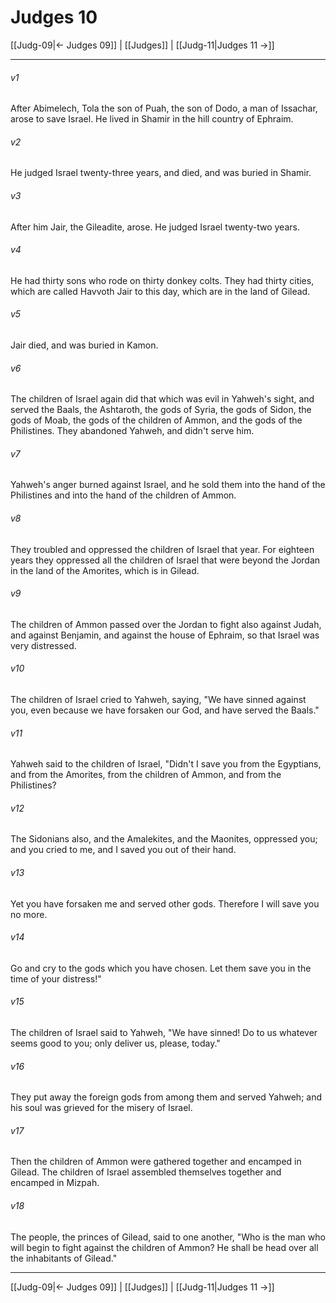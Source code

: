 # Judges 10

[[Judg-09|← Judges 09]] | [[Judges]] | [[Judg-11|Judges 11 →]]
***



###### v1 
After Abimelech, Tola the son of Puah, the son of Dodo, a man of Issachar, arose to save Israel. He lived in Shamir in the hill country of Ephraim. 

###### v2 
He judged Israel twenty-three years, and died, and was buried in Shamir. 

###### v3 
After him Jair, the Gileadite, arose. He judged Israel twenty-two years. 

###### v4 
He had thirty sons who rode on thirty donkey colts. They had thirty cities, which are called Havvoth Jair to this day, which are in the land of Gilead. 

###### v5 
Jair died, and was buried in Kamon. 

###### v6 
The children of Israel again did that which was evil in Yahweh's sight, and served the Baals, the Ashtaroth, the gods of Syria, the gods of Sidon, the gods of Moab, the gods of the children of Ammon, and the gods of the Philistines. They abandoned Yahweh, and didn't serve him. 

###### v7 
Yahweh's anger burned against Israel, and he sold them into the hand of the Philistines and into the hand of the children of Ammon. 

###### v8 
They troubled and oppressed the children of Israel that year. For eighteen years they oppressed all the children of Israel that were beyond the Jordan in the land of the Amorites, which is in Gilead. 

###### v9 
The children of Ammon passed over the Jordan to fight also against Judah, and against Benjamin, and against the house of Ephraim, so that Israel was very distressed. 

###### v10 
The children of Israel cried to Yahweh, saying, "We have sinned against you, even because we have forsaken our God, and have served the Baals." 

###### v11 
Yahweh said to the children of Israel, "Didn't I save you from the Egyptians, and from the Amorites, from the children of Ammon, and from the Philistines? 

###### v12 
The Sidonians also, and the Amalekites, and the Maonites, oppressed you; and you cried to me, and I saved you out of their hand. 

###### v13 
Yet you have forsaken me and served other gods. Therefore I will save you no more. 

###### v14 
Go and cry to the gods which you have chosen. Let them save you in the time of your distress!" 

###### v15 
The children of Israel said to Yahweh, "We have sinned! Do to us whatever seems good to you; only deliver us, please, today." 

###### v16 
They put away the foreign gods from among them and served Yahweh; and his soul was grieved for the misery of Israel. 

###### v17 
Then the children of Ammon were gathered together and encamped in Gilead. The children of Israel assembled themselves together and encamped in Mizpah. 

###### v18 
The people, the princes of Gilead, said to one another, "Who is the man who will begin to fight against the children of Ammon? He shall be head over all the inhabitants of Gilead."

***
[[Judg-09|← Judges 09]] | [[Judges]] | [[Judg-11|Judges 11 →]]

